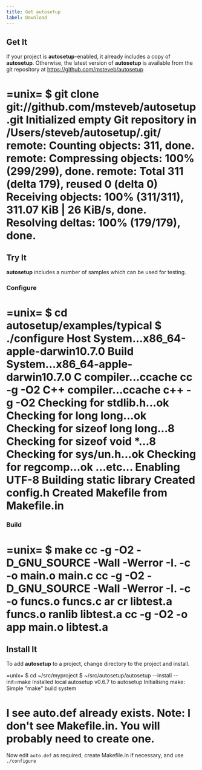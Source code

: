 ```yaml
---
title: Get autosetup
label: Download
---
```


Get It
------

If your project is **autosetup**-enabled, it already includes a copy of **autosetup**.
Otherwise, the latest version of **autosetup** is available from the git repository at
<https://github.com/msteveb/autosetup>

=unix=
$ git clone git://github.com/msteveb/autosetup.git
Initialized empty Git repository in /Users/steveb/autosetup/.git/
remote: Counting objects: 311, done.
remote: Compressing objects: 100% (299/299), done.
remote: Total 311 (delta 179), reused 0 (delta 0)
Receiving objects: 100% (311/311), 311.07 KiB | 26 KiB/s, done.
Resolving deltas: 100% (179/179), done.
==

Try It
------

**autosetup** includes a number of samples which can be used for testing.

### Configure

=unix=
$ cd autosetup/examples/typical
$ ./configure
Host System...x86_64-apple-darwin10.7.0
Build System...x86_64-apple-darwin10.7.0
C compiler...ccache cc -g -O2
C++ compiler...ccache c++ -g -O2
Checking for stdlib.h...ok
Checking for long long...ok
Checking for sizeof long long...8
Checking for sizeof void *...8
Checking for sys/un.h...ok
Checking for regcomp...ok
...etc...
Enabling UTF-8
Building static library
Created config.h
Created Makefile from Makefile.in
==

### Build

=unix=
$ make
cc -g -O2 -D_GNU_SOURCE -Wall -Werror -I.  -c -o main.o main.c
cc -g -O2 -D_GNU_SOURCE -Wall -Werror -I.  -c -o funcs.o funcs.c
ar cr libtest.a funcs.o
ranlib libtest.a
cc -g -O2   -o app main.o libtest.a
==

Install It
----------

To add **autosetup** to a project, change directory to the project and install.

=unix=
$ cd ~/src/myproject
$ ~/src/autosetup/autosetup --install --init=make
Installed local autosetup v0.6.7 to autosetup
Initialising make: Simple "make" build system

I see auto.def already exists.
Note: I don't see Makefile.in. You will probably need to create one.
==

Now edit `auto.def` as required, create Makefile.in if necessary, and use `./configure`
